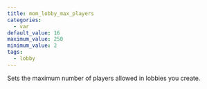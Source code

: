 ```yaml
---
title: mom_lobby_max_players
categories:
  - var
default_value: 16
maximum_value: 250
minimum_value: 2
tags:
  - lobby
---
```


Sets the maximum number of players allowed in lobbies you create.
